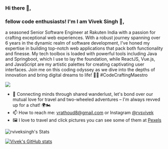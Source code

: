 



### Hi there 👋, 
### fellow code enthusiasts! I'm **I am Vivek Singh 👋**,
a seasoned Senior Software Engineer at Rakuten India with a passion for crafting exceptional web experiences. With a robust journey spanning over 6 years in the dynamic realm of software development, I've honed my expertise in building top-notch web applications that pack both functionality and finesse. My tech toolbox is loaded with powerful tools including Java and Springboot, which I use to lay the foundation, while ReactJS, Vue.js, and JavaScript are my artistic palettes for creating captivating user interfaces. Join me on this coding odyssey as we dive into the depths of innovation and bring digital dreams to life! 🚀🌐 #CodeCraftingMaestro

![](https://komarev.com/ghpvc/?username=rviveksingh&label=PROFILE+VIEWS&color=green&style=flat-square)
- 💬 Connecting minds through shared wanderlust, let's bond over our mutual love for travel and two-wheeled adventures – I'm always revved up for a chat! 🌍🏍️
- 📫 How to reach me: vrathoud8@gmail.com or Instagram [@rvsvivek](https://www.instagram.com/rvsvivek/)
- 🖼️ I love to travel and click pictures you can see some of them at [Pexels](https://www.pexels.com/@vivek-singh-987223)


![rviveksingh's Stats](https://github-readme-stats.vercel.app/api?username=rviveksingh&theme=vue&show_icons=true&hide_border=true&count_private=true)


[![Vivek's GitHub stats](https://github-readme-stats.vercel.app/api/top-langs/?username=rviveksingh&theme=buefy&layout=compact)](https://github.com/anuraghazra/github-readme-stats)
